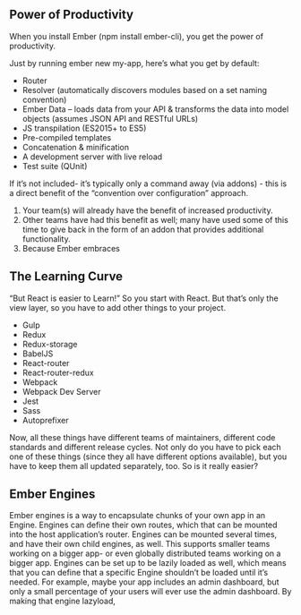 
## Power of Productivity
When you install Ember (npm install ember-cli), you get the power of productivity.

Just by running ember new my-app, here’s what you get by default:

- Router
- Resolver (automatically discovers modules based on a set naming convention)
- Ember Data – loads data from your API & transforms the data into model objects (assumes JSON API and RESTful URLs)
- JS transpilation (ES2015+ to ES5)
- Pre-compiled templates
- Concatenation & minification
- A development server with live reload
- Test suite (QUnit)

If it’s not included- it’s typically only a command away (via addons) - this is a direct benefit of the “convention over configuration” approach.

1. Your team(s) will already have the benefit of increased productivity.
2. Other teams have had this benefit as well; many have used some of this time to give back in the form of an addon that provides additional functionality.
3. Because Ember embraces


## The Learning Curve

“But React is easier to Learn!”
So you start with React. But that’s only the view layer, so you have to add other things to your project.

- Gulp
- Redux
- Redux-storage
- BabelJS
- React-router
- React-router-redux
- Webpack
- Webpack Dev Server
- Jest
- Sass
- Autoprefixer

Now, all these things have different teams of maintainers, different code standards and different release cycles. Not only do you have to pick each one of these things (since they all have different options available), but you have to keep them all updated separately, too.
So is it really easier?


## Ember Engines

Ember engines is a way to encapsulate chunks of your own app in an Engine.
Engines can define their own routes, which that can be mounted into the host application’s router. Engines can be mounted several times, and have their own child engines, as well.
This supports smaller teams working on a bigger app- or even globally distributed teams working on a bigger app.
Engines can be set up to be lazily loaded as well, which means that you can define that a specific Engine shouldn’t be loaded until it’s needed. For example, maybe your app includes an admin dashboard, but only a small percentage of your users will ever use the admin dashboard. By making that engine lazyload,
